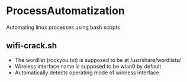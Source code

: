 # ProcessAutomatization
Automating linux processes using bash scripts

## wifi-crack.sh
* The wordlist (rockyou.txt) is supposed to be at /usr/share/wordlists/
* Wireless interface name is supposed to be wlan0 by default
* Automatically detects operating mode of wireless interface
